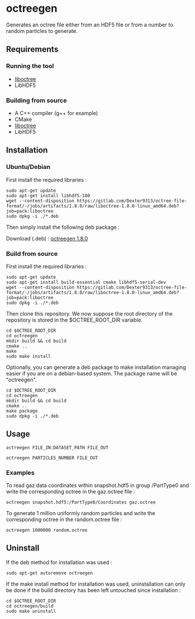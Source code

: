 # octreegen

Generates an octree file either from an HDF5 file or from a number to random particles to generate.

## Requirements

### Running the tool

* [liboctree](https://gitlab.com/Dexter9313/octree-file-format/blob/master/liboctree/)
* LibHDF5

### Building from source

* A C++ compiler (g++ for example)
* CMake
* [liboctree](https://gitlab.com/Dexter9313/octree-file-format/blob/master/liboctree/)
* LibHDF5

## Installation

### Ubuntu/Debian

First install the required libraries :

	sudo apt-get update
	sudo apt-get install libhdf5-100
	wget --content-disposition https://gitlab.com/Dexter9313/octree-file-format/-/jobs/artifacts/1.8.0/raw/liboctree-1.8.0-linux_amd64.deb?job=pack:liboctree
	sudo dpkg -i ./*.deb

Then simply install the following deb package :

Download (.deb) : [octreegen 1.8.0](https://gitlab.com/Dexter9313/octree-file-format/-/jobs/artifacts/1.8.0/raw/octreegen-1.8.0-linux_amd64.deb?job=pack:octreegen)

### Build from source

First install the required libraries :

	sudo apt-get update
	sudo apt-get install build-essential cmake libhdf5-serial-dev
	wget --content-disposition https://gitlab.com/Dexter9313/octree-file-format/-/jobs/artifacts/1.8.0/raw/liboctree-1.8.0-linux_amd64.deb?job=pack:liboctree
	sudo dpkg -i ./*.deb

Then clone this repository. We now suppose the root directory of the repository is stored in the $OCTREE_ROOT_DIR variable.

	cd $OCTREE_ROOT_DIR
	cd octreegen
	mkdir build && cd build
	cmake ..
	make
	sudo make install

Optionally, you can generate a deb package to make installation managing easier if you are on a debian-based system. The package name will be "octreegen".

	cd $OCTREE_ROOT_DIR
	cd octreegen
	mkdir build && cd build
	cmake ..
	make package
	sudo dpkg -i ./*.deb

## Usage

	octreegen FILE_IN:DATASET_PATH FILE_OUT

	octreegen PARTICLES_NUMBER FILE_OUT

### Examples

To read gaz data coordinates within snapshot.hdf5 in 
group /PartType0 and write the corresponding octree in 
the gaz.octree file :

	octreegen snapshot.hdf5:/PartType0/Coordinates gaz.octree

To generate 1 million uniformly random particles and 
write the corresponding octree in the random.octree file :

	octreegen 1000000 random.octree

## Uninstall

If the deb method for installation was used :

	sudo apt-get autoremove octreegen

If the make install method for installation was used, uninstallation can only be done if the build directory has been left untouched since installation :

	cd $OCTREE_ROOT_DIR
	cd octreegen/build
	sudo make uninstall
